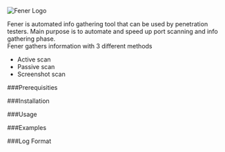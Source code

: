 ![Fener Logo](https://github.com/galkan/fener/blob/master/images/fener_desc3.png)  



Fener is automated info gathering tool that can be used by penetration testers. Main purpose is to automate and speed up port scanning and info gathering phase.  
Fener gathers information with 3 different methods 

- Active scan
- Passive scan
- Screenshot scan 

###Prerequisities



###Installation


###Usage


###Examples 


###Log Format
